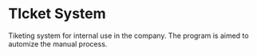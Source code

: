 # TIcket System
Tiketing system for internal use in the company. The program is aimed to automize the manual process.
